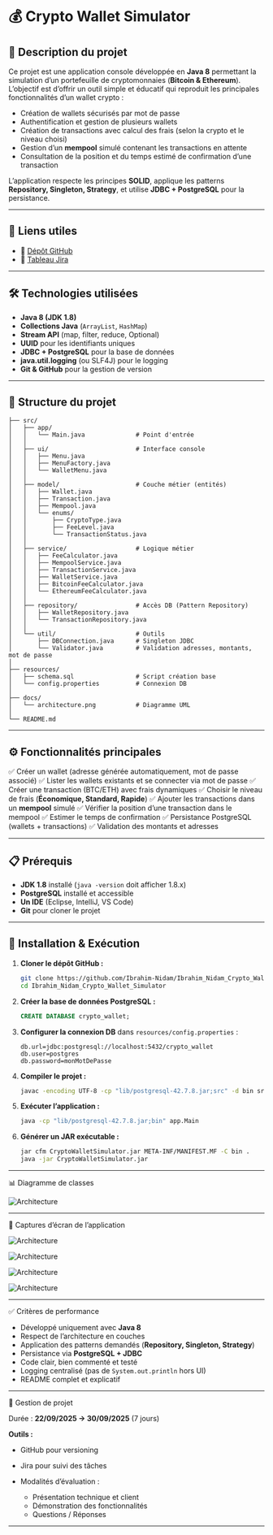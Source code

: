 # 💰 Crypto Wallet Simulator

## 📌 Description du projet

Ce projet est une application console développée en **Java 8** permettant la simulation d’un portefeuille de cryptomonnaies (**Bitcoin & Ethereum**).
L’objectif est d’offrir un outil simple et éducatif qui reproduit les principales fonctionnalités d’un wallet crypto :

* Création de wallets sécurisés par mot de passe
* Authentification et gestion de plusieurs wallets
* Création de transactions avec calcul des frais (selon la crypto et le niveau choisi)
* Gestion d’un **mempool** simulé contenant les transactions en attente
* Consultation de la position et du temps estimé de confirmation d’une transaction

L’application respecte les principes **SOLID**, applique les patterns **Repository, Singleton, Strategy**, et utilise **JDBC + PostgreSQL** pour la persistance.

---

## 🔗 Liens utiles

* 📂 [Dépôt GitHub](https://github.com/Ibrahim-Nidam/Ibrahim_Nidam_Crypto_Wallet_Simulator.git)
* 📝 [Tableau Jira](https://ibrahimnidam-22.atlassian.net/jira/software/projects/CWS/boards/100?atlOrigin=eyJpIjoiMTg0ZWRjMzY4OGMwNDM1YThjZWY5ZTZkMTUyMWMwYmQiLCJwIjoiaiJ9)

---

## 🛠️ Technologies utilisées

* **Java 8 (JDK 1.8)**
* **Collections Java** (`ArrayList`, `HashMap`)
* **Stream API** (map, filter, reduce, Optional)
* **UUID** pour les identifiants uniques
* **JDBC + PostgreSQL** pour la base de données
* **java.util.logging** (ou SLF4J) pour le logging
* **Git & GitHub** pour la gestion de version

---

## 📂 Structure du projet

```
├── src/
│   ├── app/
│   │   └── Main.java              # Point d'entrée
│   │
│   ├── ui/                        # Interface console
│   │   ├── Menu.java
│   │   ├── MenuFactory.java
│   │   └── WalletMenu.java
│   │
│   ├── model/                     # Couche métier (entités)
│   │   ├── Wallet.java
│   │   ├── Transaction.java
│   │   ├── Mempool.java
│   │   └── enums/
│   │       ├── CryptoType.java
│   │       ├── FeeLevel.java
│   │       └── TransactionStatus.java
│   │
│   ├── service/                   # Logique métier
│   │   ├── FeeCalculator.java
│   │   ├── MempoolService.java
│   │   ├── TransactionService.java
│   │   ├── WalletService.java
│   │   ├── BitcoinFeeCalculator.java
│   │   └── EthereumFeeCalculator.java
│   │
│   ├── repository/                # Accès DB (Pattern Repository)
│   │   ├── WalletRepository.java
│   │   └── TransactionRepository.java
│   │
│   └── util/                      # Outils
│       ├── DBConnection.java      # Singleton JDBC
│       └── Validator.java         # Validation adresses, montants, mot de passe
│
├── resources/
│   ├── schema.sql                 # Script création base
│   └── config.properties          # Connexion DB
│
├── docs/
│   └── architecture.png           # Diagramme UML
│
└── README.md
```

---

## ⚙️ Fonctionnalités principales

✅ Créer un wallet (adresse générée automatiquement, mot de passe associé)
✅ Lister les wallets existants et se connecter via mot de passe
✅ Créer une transaction (BTC/ETH) avec frais dynamiques
✅ Choisir le niveau de frais (**Économique, Standard, Rapide**)
✅ Ajouter les transactions dans un **mempool** simulé
✅ Vérifier la position d’une transaction dans le mempool
✅ Estimer le temps de confirmation
✅ Persistance PostgreSQL (wallets + transactions)
✅ Validation des montants et adresses

---

## 📋 Prérequis

* **JDK 1.8** installé (`java -version` doit afficher 1.8.x)
* **PostgreSQL** installé et accessible
* **Un IDE** (Eclipse, IntelliJ, VS Code)
* **Git** pour cloner le projet

---

## 🚀 Installation & Exécution

1. **Cloner le dépôt GitHub :**

   ```bash
   git clone https://github.com/Ibrahim-Nidam/Ibrahim_Nidam_Crypto_Wallet_Simulator.git
   cd Ibrahim_Nidam_Crypto_Wallet_Simulator
   ```

2. **Créer la base de données PostgreSQL :**

   ```sql
   CREATE DATABASE crypto_wallet;
   ```

3. **Configurer la connexion DB** dans `resources/config.properties` :

   ```
   db.url=jdbc:postgresql://localhost:5432/crypto_wallet
   db.user=postgres
   db.password=monMotDePasse
   ```

4. **Compiler le projet :**

   ```bash
   javac -encoding UTF-8 -cp "lib/postgresql-42.7.8.jar;src" -d bin src/app/Main.java
   ```

5. **Exécuter l’application :**

   ```bash
   java -cp "lib/postgresql-42.7.8.jar;bin" app.Main
   ```

6. **Générer un JAR exécutable :**

   ```bash
   jar cfm CryptoWalletSimulator.jar META-INF/MANIFEST.MF -C bin .
   java -jar CryptoWalletSimulator.jar
   ```

---

📊 Diagramme de classes

![Architecture](docs/architecture.png)

---

📸 Captures d’écran de l’application

![Architecture](docs/MainMenu.png)


![Architecture](docs/WalletList.png)

![Architecture](docs/WalletMenu.png)

![Architecture](docs/TransanctionInMempool.png)


---

✅ Critères de performance

* Développé uniquement avec **Java 8**
* Respect de l’architecture en couches
* Application des patterns demandés (**Repository, Singleton, Strategy**)
* Persistance via **PostgreSQL + JDBC**
* Code clair, bien commenté et testé
* Logging centralisé (pas de `System.out.println` hors UI)
* README complet et explicatif

---

📅 Gestion de projet

Durée : **22/09/2025 → 30/09/2025** (7 jours)

**Outils :**

* GitHub pour versioning
* Jira pour suivi des tâches
* Modalités d’évaluation :

  * Présentation technique et client
  * Démonstration des fonctionnalités
  * Questions / Réponses

---